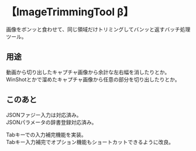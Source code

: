 # 【ImageTrimmingTool β】

画像をボンッと食わせて、同じ領域だけトリミングしてバンッと返すバッチ処理ツール。

## 用途

動画から切り出したキャプチャ画像から余計な左右幅を消したりとか。  
WinShotとかで溜めたキャプチャ画像から任意の部分を切り出したりとか。

## このあと

JSONファジー入力は対応済み。  
JSONパラメータの辞書登録対応済み。  

Tabキーでの入力補完機能を実装。  
Tabキー入力補完でオプション機能もショートカットできるように改良。
